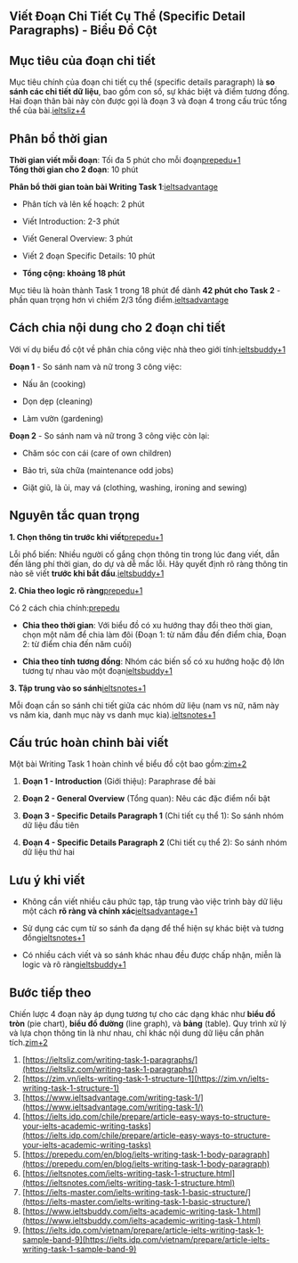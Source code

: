 ## Viết Đoạn Chi Tiết Cụ Thể (Specific Detail Paragraphs) - Biểu Đồ Cột

## Mục tiêu của đoạn chi tiết

Mục tiêu chính của đoạn chi tiết cụ thể (specific details paragraph﻿) là **so sánh các chi tiết dữ liệu**, bao gồm con số, sự khác biệt và điểm tương đồng. Hai đoạn thân bài này còn được gọi là đoạn 3 và đoạn 4 trong cấu trúc tổng thể của bài.[ieltsliz+4](https://ieltsliz.com/writing-task-1-paragraphs/)

## Phân bổ thời gian

**Thời gian viết mỗi đoạn**: Tối đa 5 phút cho mỗi đoạn[prepedu+1](https://prepedu.com/en/blog/ielts-writing-task-1-body-paragraph)  
**Tổng thời gian cho 2 đoạn**: 10 phút

**Phân bổ thời gian toàn bài Writing Task 1**:[ieltsadvantage](https://www.ieltsadvantage.com/writing-task-1/)

- Phân tích và lên kế hoạch: 2 phút
    
- Viết Introduction﻿: 2-3 phút
    
- Viết General Overview﻿: 3 phút
    
- Viết 2 đoạn Specific Details﻿: 10 phút
    
- **Tổng cộng: khoảng 18 phút**
    

Mục tiêu là hoàn thành Task 1 trong 18 phút để dành **42 phút cho Task 2** - phần quan trọng hơn vì chiếm 2/3 tổng điểm.[ieltsadvantage](https://www.ieltsadvantage.com/writing-task-1/)

## Cách chia nội dung cho 2 đoạn chi tiết

Với ví dụ biểu đồ cột về phân chia công việc nhà theo giới tính:[ieltsbuddy+1](https://www.ieltsbuddy.com/ielts-academic-writing-task-1.html)

**Đoạn 1** - So sánh nam và nữ trong 3 công việc:

- Nấu ăn (cooking﻿)
    
- Dọn dẹp (cleaning﻿)
    
- Làm vườn (gardening﻿)
    

**Đoạn 2** - So sánh nam và nữ trong 3 công việc còn lại:

- Chăm sóc con cái (care of own children﻿)
    
- Bảo trì, sửa chữa (maintenance odd jobs﻿)
    
- Giặt giũ, là ủi, may vá (clothing, washing, ironing and sewing﻿)
    

## Nguyên tắc quan trọng

**1. Chọn thông tin trước khi viết**[prepedu+1](https://prepedu.com/en/blog/ielts-writing-task-1-body-paragraph)

Lỗi phổ biến: Nhiều người cố gắng chọn thông tin trong lúc đang viết, dẫn đến lãng phí thời gian, do dự và dễ mắc lỗi. Hãy quyết định rõ ràng thông tin nào sẽ viết **trước khi bắt đầu**.[ieltsbuddy+1](https://www.ieltsbuddy.com/ielts-academic-writing-task-1.html)

**2. Chia theo logic rõ ràng**[prepedu+1](https://prepedu.com/en/blog/ielts-writing-task-1-body-paragraph)

Có 2 cách chia chính:[prepedu](https://prepedu.com/en/blog/ielts-writing-task-1-body-paragraph)

- **Chia theo thời gian**: Với biểu đồ có xu hướng thay đổi theo thời gian, chọn một năm để chia làm đôi (Đoạn 1: từ năm đầu đến điểm chia, Đoạn 2: từ điểm chia đến năm cuối)
    
- **Chia theo tính tương đồng**: Nhóm các biến số có xu hướng hoặc độ lớn tương tự nhau vào một đoạn[ieltsbuddy+1](https://www.ieltsbuddy.com/ielts-academic-writing-task-1.html)
    

**3. Tập trung vào so sánh**[ieltsnotes+1](https://ieltsnotes.com/ielts-writing-task-1-structure.html)

Mỗi đoạn cần so sánh chi tiết giữa các nhóm dữ liệu (nam vs nữ, năm này vs năm kia, danh mục này vs danh mục kia).[ieltsnotes+1](https://ieltsnotes.com/ielts-writing-task-1-structure.html)

## Cấu trúc hoàn chỉnh bài viết

Một bài Writing Task 1 hoàn chỉnh về biểu đồ cột bao gồm:[zim+2](https://zim.vn/ielts-writing-task-1-structure-1)

1. **Đoạn 1 - Introduction** (Giới thiệu): Paraphrase đề bài
    
2. **Đoạn 2 - General Overview** (Tổng quan): Nêu các đặc điểm nổi bật
    
3. **Đoạn 3 - Specific Details Paragraph 1** (Chi tiết cụ thể 1): So sánh nhóm dữ liệu đầu tiên
    
4. **Đoạn 4 - Specific Details Paragraph 2** (Chi tiết cụ thể 2): So sánh nhóm dữ liệu thứ hai
    

## Lưu ý khi viết

- Không cần viết nhiều câu phức tạp, tập trung vào việc trình bày dữ liệu một cách **rõ ràng và chính xác**[ieltsadvantage+1](https://www.ieltsadvantage.com/writing-task-1/)
    
- Sử dụng các cụm từ so sánh đa dạng để thể hiện sự khác biệt và tương đồng[ieltsnotes+1](https://ieltsnotes.com/ielts-writing-task-1-structure.html)
    
- Có nhiều cách viết và so sánh khác nhau đều được chấp nhận, miễn là logic và rõ ràng[ieltsbuddy+1](https://www.ieltsbuddy.com/ielts-academic-writing-task-1.html)
    

## Bước tiếp theo

Chiến lược 4 đoạn này áp dụng tương tự cho các dạng khác như **biểu đồ tròn** (pie chart﻿), **biểu đồ đường** (line graph﻿), và **bảng** (table﻿). Quy trình xử lý và lựa chọn thông tin là như nhau, chỉ khác nội dung dữ liệu cần phân tích.[zim+2](https://zim.vn/ielts-writing-task-1-structure-1)

1. [https://ieltsliz.com/writing-task-1-paragraphs/](https://ieltsliz.com/writing-task-1-paragraphs/)
2. [https://zim.vn/ielts-writing-task-1-structure-1](https://zim.vn/ielts-writing-task-1-structure-1)
3. [https://www.ieltsadvantage.com/writing-task-1/](https://www.ieltsadvantage.com/writing-task-1/)
4. [https://ielts.idp.com/chile/prepare/article-easy-ways-to-structure-your-ielts-academic-writing-tasks](https://ielts.idp.com/chile/prepare/article-easy-ways-to-structure-your-ielts-academic-writing-tasks)
5. [https://prepedu.com/en/blog/ielts-writing-task-1-body-paragraph](https://prepedu.com/en/blog/ielts-writing-task-1-body-paragraph)
6. [https://ieltsnotes.com/ielts-writing-task-1-structure.html](https://ieltsnotes.com/ielts-writing-task-1-structure.html)
7. [https://ielts-master.com/ielts-writing-task-1-basic-structure/](https://ielts-master.com/ielts-writing-task-1-basic-structure/)
8. [https://www.ieltsbuddy.com/ielts-academic-writing-task-1.html](https://www.ieltsbuddy.com/ielts-academic-writing-task-1.html)
9. [https://ielts.idp.com/vietnam/prepare/article-ielts-writing-task-1-sample-band-9](https://ielts.idp.com/vietnam/prepare/article-ielts-writing-task-1-sample-band-9)